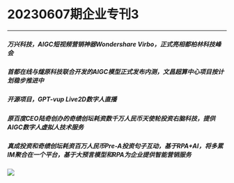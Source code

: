 # 20230607期企业专刊3

----------
##### 万兴科技，AIGC短视频营销神器Wondershare Virbo，正式亮相都柏林科技峰会
##### 首都在线与燧原科技联合开发的AIGC模型正式发布内测，文昌超算中心项目按计划稳步推进中
##### 开源项目，GPT-vup Live2D数字人直播
##### 原百度CEO陆奇创办的奇绩创坛耗资数千万人民币天使轮投资右脑科技，提供AIGC数字人虚拟人技术服务
##### 真成投资和奇绩创坛耗资百万人民币Pre-A投资句子互动，基于RPA+AI，将多累IM聚合在一个平台，基于大预言模型和RPA为企业提供智能营销服务


<p>
  <img src="https://foruda.gitee.com/images/1685410349936737076/524ad704_6522093.png"/>
</p>
